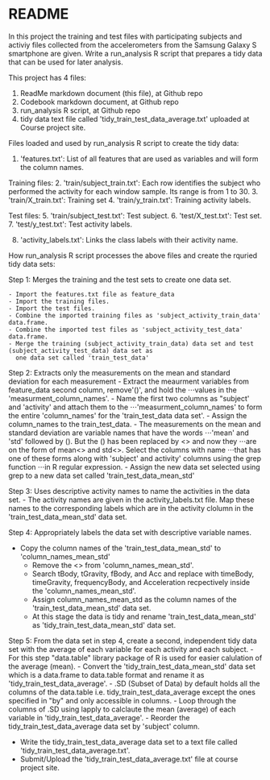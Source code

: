 
README
====================================================

In this project the training and test files with participating subjects and activiy files collected from the accelerometers 
from the Samsung Galaxy S smartphone are given. Write a run_analysis R script that prepares a tidy data that can be used for later analysis.

This project has 4 files:

1. ReadMe markdown document (this file),  at Github repo
2. Codebook markdown document,  at Github repo
3. run_analysis R script, at Github repo
4. tidy data text file called 'tidy_train_test_data_average.txt' uploaded at Course project site. 


Files loaded and used by run_analysis R script to create the tidy data:

 1. 'features.txt': List of all features that are used as variables and will form the column names.
 
 Training files:
 2. 'train/subject_train.txt': Each row identifies the subject who performed the activity for each window sample. 
     Its range is from 1 to 30.
 3. 'train/X_train.txt': Training set
 4. 'train/y_train.txt': Training activity labels.
 
 Test files:
 5. 'train/subject_test.txt': Test subject.
 6. 'test/X_test.txt': Test set.
 7. 'test/y_test.txt': Test activity labels.
 
 8. 'activity_labels.txt': Links the class labels with their activity name.

How run_analysis R script processes the above files and create the rquried tidy data sets:


Step 1: Merges the training and the test sets to create one data set.

	- Import the features.txt file as feature_data
	- Import the training files.
	- Import the test files.
	- Combine the imported training files as 'subject_activity_train_data' data.frame.
	- Combine the imported test files as 'subject_activity_test_data' data.frame.
	- Merge the training (subject_activity_train_data) data set and test (subject_activity_test_data) data set as 
	  one data set called 'train_test_data'

Step 2: Extracts only the measurements on the mean and standard deviation for each measurement
	- Extract the meaurment variables from feature_data second column, remove'()', and hold the 
	  ⋅⋅⋅values in the 'measurment_column_names'.
	- Name the first two columns as "subject' and 'activity' and attach them to the 
	  ⋅⋅⋅'measurment_column_names' to form the entire 'column_names' for the 'train_test_data data set'.
	- Assign the column_names to the train_test_data.
	- The measurements on the mean and standard deviation are variable names that have the words 
	  ⋅⋅⋅'mean' and 'std' followed by (). But the () has been replaced by <<parenthesis>> and now they 
          ⋅⋅⋅are on the form of mean<<parenthesis>> and std<<parenthesis>>. Select the columns with name 
          ⋅⋅⋅that has one of these forms along with 'subject' and activity' columns using the grep function 
          ⋅⋅⋅in R regular expression.
	- Assign the new data set selected using grep to a new data set called 'train_test_data_mean_std'

Step 3: Uses descriptive activity names to name the activities in the data set.
	- The activity names are given in the activity_labels.txt file. Map these names to the corresponding labels
	  which are in the activity clolumn in the 'train_test_data_mean_std' data set.

Step 4: Appropriately labels the data set with descriptive variable names.
  - Copy the column names of the 'train_test_data_mean_std' to 'column_names_mean_std'
	- Remove the <<parenthesis>> from 'column_names_mean_std'.
	- Search tBody, tGravity, fBody, and Acc and replace with timeBody, timeGravity, frequencyBody, and 
	  Acceleration recpectively inside the 'column_names_mean_std'.
	- Assign column_names_mean_std as the column names of the 'train_test_data_mean_std' data set.
	- At this stage the data is tidy and rename 'train_test_data_mean_std' as 'tidy_train_test_data_mean_std' data set.


Step 5: From the data set in step 4, create a second, independent tidy data set with the average of each variable for each activity and each subject.
	- For this step "data.table" library package of R is used for easier calulation of the average (mean).
	- Convert the 'tidy_train_test_data_mean_std' data set which is a data.frame to data.table format and rename it 
	  as 'tidy_train_test_data_average'.
	- .SD (Subset of Data) by default holds all the columns of the data.table i.e. tidy_train_test_data_average except 
	  the ones specified in "by" and only accessible in columns. 
	- Loop through the columns of .SD using lapply to calclaute the mean (average) of each variable 
	  in 'tidy_train_test_data_average'.
	- Reorder the tidy_train_test_data_average data set by 'subject' column.
  - Write the tidy_train_test_data_average data set to a text file called 'tidy_train_test_data_average.txt'.
  - Submit/Upload the 'tidy_train_test_data_average.txt' file at course project site.
